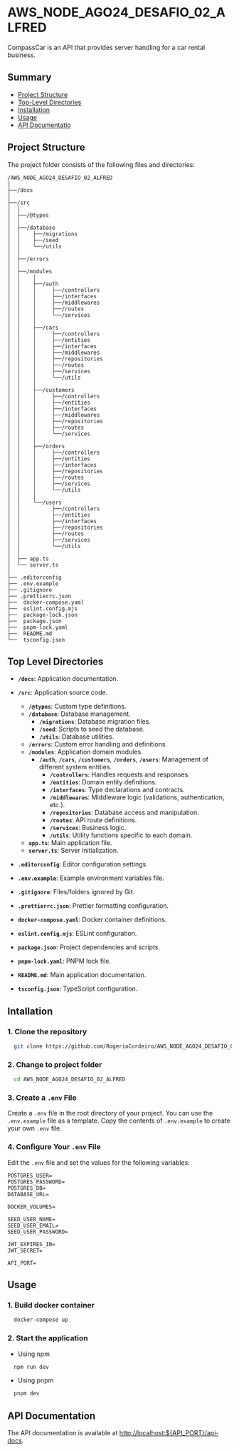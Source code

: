 # AWS_NODE_AGO24_DESAFIO_02_ALFRED

CompassCar is an API that provides server handling for a car rental business.

## Summary

- [Project Structure](#project-structure)
- [Top-Level Directories](#top-level-directories)
- [Installation](#intallation)
- [Usage](#usage)
- [API Documentatio](#api-documentation)

## Project Structure

The project folder consists of the following files and directories:

```
/AWS_NODE_AGO24_DESAFIO_02_ALFRED
│
├──/docs
│
├──/src
│  │
│  ├──/@types
│  │
│  ├──/database
│  │    ├──/migrations
│  │    ├──/seed
│  │    └──/utils
│  │
│  ├──/errors
│  │
│  ├──/modules
│  │    │
│  │    ├──/auth
│  │    │     ├──/controllers
│  │    │     ├──/interfaces
│  │    │     ├──/middlewares
│  │    │     ├──/routes
│  │    │     └──/services
│  │    │
│  │    ├──/cars
│  │    │     ├──/controllers
│  │    │     ├──/entities
│  │    │     ├──/interfaces
│  │    │     ├──/middlewares
│  │    │     ├──/repositories
│  │    │     ├──/routes
│  │    │     ├──/services
│  │    │     └──/utils
│  │    │
│  │    ├──/customers
│  │    │     ├──/controllers
│  │    │     ├──/entities
│  │    │     ├──/interfaces
│  │    │     ├──/middlewares
│  │    │     ├──/repositories
│  │    │     ├──/routes
│  │    │     └──/services
│  │    │
│  │    ├──/orders
│  │    │     ├──/controllers
│  │    │     ├──/entities
│  │    │     ├──/interfaces
│  │    │     ├──/repositories
│  │    │     ├──/routes
│  │    │     ├──/services
│  │    │     └──/utils
│  │    │
│  │    └──/users
│  │          ├──/controllers
│  │          ├──/entities
│  │          ├──/interfaces
│  │          ├──/repositories
│  │          ├──/routes
│  │          ├──/services
│  │          └──/utils
│  │
│  ├── app.ts
│  └── server.ts
│
├── .editorconfig
├── .env.example
├── .gitignore
├── .prettierrc.json
├──  docker-compose.yaml
├──  eslint.config.mjs
├──  package-lock.json
├──  package.json
├──  pnpm-lock.yaml
├──  README.md
└──  tsconfig.json
```

## Top Level Directories

- **`/docs`**: Application documentation.

- **`/src`**: Application source code.

  - **`/@types`**: Custom type definitions.
  - **`/database`**: Database management.
    - **`/migrations`**: Database migration files.
    - **`/seed`**: Scripts to seed the database.
    - **`/utils`**: Database utilities.
  - **`/errors`**: Custom error handling and definitions.
  - **`/modules`**: Application domain modules.
    - **`/auth`**, **`/cars`**, **`/customers`**, **`/orders`**, **`/users`**: Management of different system entities.
      - **`/controllers`**: Handles requests and responses.
      - **`/entities`**: Domain entity definitions.
      - **`/interfaces`**: Type declarations and contracts.
      - **`/middlewares`**: Middleware logic (validations, authentication, etc.).
      - **`/repositories`**: Database access and manipulation.
      - **`/routes`**: API route definitions.
      - **`/services`**: Business logic.
      - **`/utils`**: Utility functions specific to each domain.
  - **`app.ts`**: Main application file.
  - **`server.ts`**: Server initialization.

- **`.editorconfig`**: Editor configuration settings.
- **`.env.example`**: Example environment variables file.
- **`.gitignore`**: Files/folders ignored by Git.
- **`.prettierrc.json`**: Prettier formatting configuration.
- **`docker-compose.yaml`**: Docker container definitions.
- **`eslint.config.mjs`**: ESLint configuration.
- **`package.json`**: Project dependencies and scripts.
- **`pnpm-lock.yaml`**: PNPM lock file.
- **`README.md`**: Main application documentation.
- **`tsconfig.json`**: TypeScript configuration.

## Intallation

### 1. Clone the repository

```bash
  git clone https://github.com/RogerioCordeiro/AWS_NODE_AGO24_DESAFIO_02_ALFRED.git
```

### 2. Change to project folder

```bash
  cd AWS_NODE_AGO24_DESAFIO_02_ALFRED
```

### 3. Create a `.env` File

Create a `.env` file in the root directory of your project. You can use the `.env.example` file as a template. Copy the contents of `.env.example` to create your own `.env` file.

### 4. Configure Your `.env` File

Edit the `.env` file and set the values for the following variables:

```dotenv
POSTGRES_USER=
POSTGRES_PASSWORD=
POSTGRES_DB=
DATABASE_URL=

DOCKER_VOLUMES=

SEED_USER_NAME=
SEED_USER_EMAIL=
SEED_USER_PASSWORD=

JWT_EXPIRES_IN=
JWT_SECRET=

API_PORT=
```

## Usage

### 1. Build docker container

```bash
  docker-compose up
```

### 2. Start the application

- Using npm

```bash
  npm run dev
```

- Using pnpm

```bash
  pnpm dev
```

## API Documentation

The API documentation is available at [http://localhost:${API_PORT}/api-docs](http://localhost:3333/api-docs).
